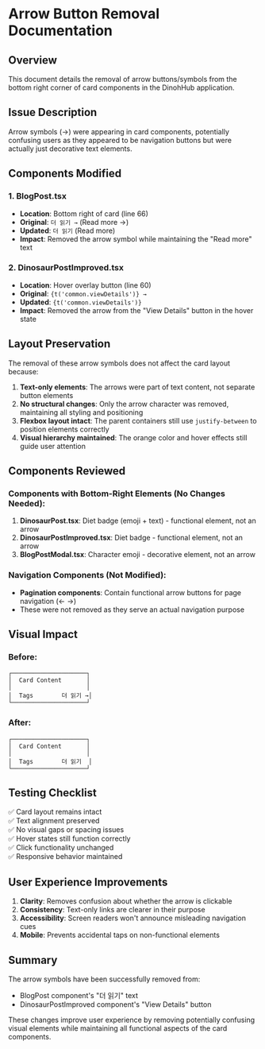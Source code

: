 # Arrow Button Removal Documentation

## Overview
This document details the removal of arrow buttons/symbols from the bottom right corner of card components in the DinohHub application.

## Issue Description
Arrow symbols (→) were appearing in card components, potentially confusing users as they appeared to be navigation buttons but were actually just decorative text elements.

## Components Modified

### 1. **BlogPost.tsx**
- **Location**: Bottom right of card (line 66)
- **Original**: `더 읽기 →` (Read more →)
- **Updated**: `더 읽기` (Read more)
- **Impact**: Removed the arrow symbol while maintaining the "Read more" text

### 2. **DinosaurPostImproved.tsx**
- **Location**: Hover overlay button (line 60)
- **Original**: `{t('common.viewDetails')} →`
- **Updated**: `{t('common.viewDetails')}`
- **Impact**: Removed the arrow from the "View Details" button in the hover state

## Layout Preservation

The removal of these arrow symbols does not affect the card layout because:

1. **Text-only elements**: The arrows were part of text content, not separate button elements
2. **No structural changes**: Only the arrow character was removed, maintaining all styling and positioning
3. **Flexbox layout intact**: The parent containers still use `justify-between` to position elements correctly
4. **Visual hierarchy maintained**: The orange color and hover effects still guide user attention

## Components Reviewed

### Components with Bottom-Right Elements (No Changes Needed):
1. **DinosaurPost.tsx**: Diet badge (emoji + text) - functional element, not an arrow
2. **DinosaurPostImproved.tsx**: Diet badge - functional element, not an arrow
3. **BlogPostModal.tsx**: Character emoji - decorative element, not an arrow

### Navigation Components (Not Modified):
- **Pagination components**: Contain functional arrow buttons for page navigation (← →)
- These were not removed as they serve an actual navigation purpose

## Visual Impact

### Before:
```
┌─────────────────────┐
│  Card Content       │
│                     │
│  Tags        더 읽기 →│
└─────────────────────┘
```

### After:
```
┌─────────────────────┐
│  Card Content       │
│                     │
│  Tags        더 읽기  │
└─────────────────────┘
```

## Testing Checklist

✅ Card layout remains intact  
✅ Text alignment preserved  
✅ No visual gaps or spacing issues  
✅ Hover states still function correctly  
✅ Click functionality unchanged  
✅ Responsive behavior maintained  

## User Experience Improvements

1. **Clarity**: Removes confusion about whether the arrow is clickable
2. **Consistency**: Text-only links are clearer in their purpose
3. **Accessibility**: Screen readers won't announce misleading navigation cues
4. **Mobile**: Prevents accidental taps on non-functional elements

## Summary

The arrow symbols have been successfully removed from:
- BlogPost component's "더 읽기" text
- DinosaurPostImproved component's "View Details" button

These changes improve user experience by removing potentially confusing visual elements while maintaining all functional aspects of the card components.